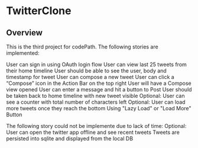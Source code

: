 # TwitterClone

## Overview
This is the third project for codePath. The following stories are implemented:

User can sign in using OAuth login flow
User can view last 25 tweets from their home timeline
User should be able to see the user, body and timestamp for tweet
User can compose a new tweet
User can click a “Compose” icon in the Action Bar on the top right
User will have a Compose view opened
User can enter a message and hit a button to Post
User should be taken back to home timeline with new tweet visible
Optional: User can see a counter with total number of characters left
Optional: User can load more tweets once they reach the bottom
Using "Lazy Load" or "Load More" Button

The following story could not be implemente due to lack of time:
Optional: User can open the twitter app offline and see recent tweets
Tweets are persisted into sqlite and displayed from the local DB